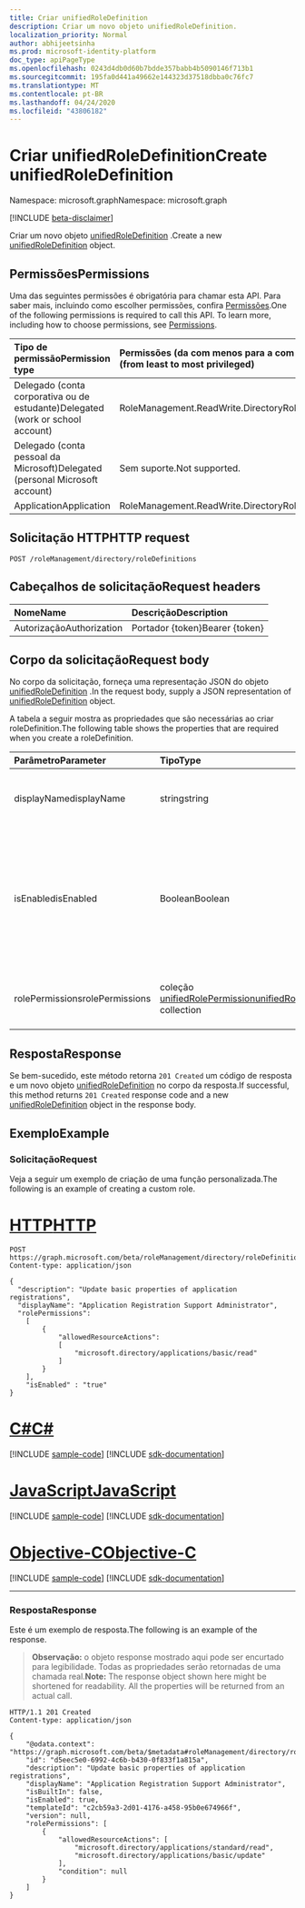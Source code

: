```yaml
---
title: Criar unifiedRoleDefinition
description: Criar um novo objeto unifiedRoleDefinition.
localization_priority: Normal
author: abhijeetsinha
ms.prod: microsoft-identity-platform
doc_type: apiPageType
ms.openlocfilehash: 0243d4db0d60b7bdde357babb4b5090146f713b1
ms.sourcegitcommit: 195fa0d441a49662e144323d37518dbba0c76fc7
ms.translationtype: MT
ms.contentlocale: pt-BR
ms.lasthandoff: 04/24/2020
ms.locfileid: "43806182"
---
```

# <a name="create-unifiedroledefinition"></a><span data-ttu-id="a7b18-103">Criar unifiedRoleDefinition</span><span class="sxs-lookup"><span data-stu-id="a7b18-103">Create unifiedRoleDefinition</span></span>

<span data-ttu-id="a7b18-104">Namespace: microsoft.graph</span><span class="sxs-lookup"><span data-stu-id="a7b18-104">Namespace: microsoft.graph</span></span>

[!INCLUDE [beta-disclaimer](../../includes/beta-disclaimer.md)]

<span data-ttu-id="a7b18-105">Criar um novo objeto [unifiedRoleDefinition](../resources/unifiedroledefinition.md) .</span><span class="sxs-lookup"><span data-stu-id="a7b18-105">Create a new [unifiedRoleDefinition](../resources/unifiedroledefinition.md) object.</span></span>

## <a name="permissions"></a><span data-ttu-id="a7b18-106">Permissões</span><span class="sxs-lookup"><span data-stu-id="a7b18-106">Permissions</span></span>

<span data-ttu-id="a7b18-p101">Uma das seguintes permissões é obrigatória para chamar esta API. Para saber mais, incluindo como escolher permissões, confira [Permissões](/graph/permissions-reference).</span><span class="sxs-lookup"><span data-stu-id="a7b18-p101">One of the following permissions is required to call this API. To learn more, including how to choose permissions, see [Permissions](/graph/permissions-reference).</span></span>

| <span data-ttu-id="a7b18-109">Tipo de permissão</span><span class="sxs-lookup"><span data-stu-id="a7b18-109">Permission type</span></span>                        | <span data-ttu-id="a7b18-110">Permissões (da com menos para a com mais privilégios)</span><span class="sxs-lookup"><span data-stu-id="a7b18-110">Permissions (from least to most privileged)</span></span> |
|:---------------------------------------|:--------------------------------------------|
| <span data-ttu-id="a7b18-111">Delegado (conta corporativa ou de estudante)</span><span class="sxs-lookup"><span data-stu-id="a7b18-111">Delegated (work or school account)</span></span>     | <span data-ttu-id="a7b18-112">RoleManagement.ReadWrite.Directory</span><span class="sxs-lookup"><span data-stu-id="a7b18-112">RoleManagement.ReadWrite.Directory</span></span> |
| <span data-ttu-id="a7b18-113">Delegado (conta pessoal da Microsoft)</span><span class="sxs-lookup"><span data-stu-id="a7b18-113">Delegated (personal Microsoft account)</span></span> | <span data-ttu-id="a7b18-114">Sem suporte.</span><span class="sxs-lookup"><span data-stu-id="a7b18-114">Not supported.</span></span> |
| <span data-ttu-id="a7b18-115">Application</span><span class="sxs-lookup"><span data-stu-id="a7b18-115">Application</span></span>                            | <span data-ttu-id="a7b18-116">RoleManagement.ReadWrite.Directory</span><span class="sxs-lookup"><span data-stu-id="a7b18-116">RoleManagement.ReadWrite.Directory</span></span> |

## <a name="http-request"></a><span data-ttu-id="a7b18-117">Solicitação HTTP</span><span class="sxs-lookup"><span data-stu-id="a7b18-117">HTTP request</span></span>

<!-- { "blockType": "ignored" } -->

```http
POST /roleManagement/directory/roleDefinitions
```

## <a name="request-headers"></a><span data-ttu-id="a7b18-118">Cabeçalhos de solicitação</span><span class="sxs-lookup"><span data-stu-id="a7b18-118">Request headers</span></span>

| <span data-ttu-id="a7b18-119">Nome</span><span class="sxs-lookup"><span data-stu-id="a7b18-119">Name</span></span>          | <span data-ttu-id="a7b18-120">Descrição</span><span class="sxs-lookup"><span data-stu-id="a7b18-120">Description</span></span>   |
|:--------------|:--------------|
| <span data-ttu-id="a7b18-121">Autorização</span><span class="sxs-lookup"><span data-stu-id="a7b18-121">Authorization</span></span> | <span data-ttu-id="a7b18-122">Portador {token}</span><span class="sxs-lookup"><span data-stu-id="a7b18-122">Bearer {token}</span></span> |

## <a name="request-body"></a><span data-ttu-id="a7b18-123">Corpo da solicitação</span><span class="sxs-lookup"><span data-stu-id="a7b18-123">Request body</span></span>

<span data-ttu-id="a7b18-124">No corpo da solicitação, forneça uma representação JSON do objeto [unifiedRoleDefinition](../resources/unifiedroledefinition.md) .</span><span class="sxs-lookup"><span data-stu-id="a7b18-124">In the request body, supply a JSON representation of [unifiedRoleDefinition](../resources/unifiedroledefinition.md) object.</span></span>

<span data-ttu-id="a7b18-125">A tabela a seguir mostra as propriedades que são necessárias ao criar roleDefinition.</span><span class="sxs-lookup"><span data-stu-id="a7b18-125">The following table shows the properties that are required when you create a roleDefinition.</span></span>

| <span data-ttu-id="a7b18-126">Parâmetro</span><span class="sxs-lookup"><span data-stu-id="a7b18-126">Parameter</span></span> | <span data-ttu-id="a7b18-127">Tipo</span><span class="sxs-lookup"><span data-stu-id="a7b18-127">Type</span></span> | <span data-ttu-id="a7b18-128">Descrição</span><span class="sxs-lookup"><span data-stu-id="a7b18-128">Description</span></span>|
|:---------------|:--------|:----------|
|<span data-ttu-id="a7b18-129">displayName</span><span class="sxs-lookup"><span data-stu-id="a7b18-129">displayName</span></span> |<span data-ttu-id="a7b18-130">string</span><span class="sxs-lookup"><span data-stu-id="a7b18-130">string</span></span> |<span data-ttu-id="a7b18-131">O nome de exibição da definição de função.</span><span class="sxs-lookup"><span data-stu-id="a7b18-131">The display name for the role definition.</span></span>|
|<span data-ttu-id="a7b18-132">isEnabled</span><span class="sxs-lookup"><span data-stu-id="a7b18-132">isEnabled</span></span> |<span data-ttu-id="a7b18-133">Boolean</span><span class="sxs-lookup"><span data-stu-id="a7b18-133">Boolean</span></span> |<span data-ttu-id="a7b18-134">Sinalizador que indica se a função está habilitada para atribuição.</span><span class="sxs-lookup"><span data-stu-id="a7b18-134">Flag indicating if the role is enabled for assignment.</span></span> <span data-ttu-id="a7b18-135">Se false, a função não estará disponível para atribuição.</span><span class="sxs-lookup"><span data-stu-id="a7b18-135">If false the role is not available for assignment.</span></span>|
|<span data-ttu-id="a7b18-136">rolePermissions</span><span class="sxs-lookup"><span data-stu-id="a7b18-136">rolePermissions</span></span> |<span data-ttu-id="a7b18-137">coleção [unifiedRolePermission](../resources/unifiedrolepermission.md)</span><span class="sxs-lookup"><span data-stu-id="a7b18-137">[unifiedRolePermission](../resources/unifiedrolepermission.md) collection</span></span> |<span data-ttu-id="a7b18-138">Lista de permissões incluídas na função.</span><span class="sxs-lookup"><span data-stu-id="a7b18-138">List of permissions included in the role.</span></span>|

## <a name="response"></a><span data-ttu-id="a7b18-139">Resposta</span><span class="sxs-lookup"><span data-stu-id="a7b18-139">Response</span></span>

<span data-ttu-id="a7b18-140">Se bem-sucedido, este método retorna `201 Created` um código de resposta e um novo objeto [unifiedRoleDefinition](../resources/unifiedroledefinition.md) no corpo da resposta.</span><span class="sxs-lookup"><span data-stu-id="a7b18-140">If successful, this method returns `201 Created` response code and a new [unifiedRoleDefinition](../resources/unifiedroledefinition.md) object in the response body.</span></span>

## <a name="example"></a><span data-ttu-id="a7b18-141">Exemplo</span><span class="sxs-lookup"><span data-stu-id="a7b18-141">Example</span></span>

### <a name="request"></a><span data-ttu-id="a7b18-142">Solicitação</span><span class="sxs-lookup"><span data-stu-id="a7b18-142">Request</span></span>

<span data-ttu-id="a7b18-143">Veja a seguir um exemplo de criação de uma função personalizada.</span><span class="sxs-lookup"><span data-stu-id="a7b18-143">The following is an example of creating a custom role.</span></span>


# <a name="http"></a>[<span data-ttu-id="a7b18-144">HTTP</span><span class="sxs-lookup"><span data-stu-id="a7b18-144">HTTP</span></span>](#tab/http)
<!-- {
  "blockType": "request",
  "name": "create_unifiedroledefinition_from_rbacapplication"
}-->

```http
POST https://graph.microsoft.com/beta/roleManagement/directory/roleDefinitions
Content-type: application/json

{
  "description": "Update basic properties of application registrations",
  "displayName": "Application Registration Support Administrator",
  "rolePermissions":
    [
        {
            "allowedResourceActions": 
            [
                "microsoft.directory/applications/basic/read"
            ]
        }
    ],
    "isEnabled" : "true"
}
```
# <a name="c"></a>[<span data-ttu-id="a7b18-145">C#</span><span class="sxs-lookup"><span data-stu-id="a7b18-145">C#</span></span>](#tab/csharp)
[!INCLUDE [sample-code](../includes/snippets/csharp/create-unifiedroledefinition-from-rbacapplication-csharp-snippets.md)]
[!INCLUDE [sdk-documentation](../includes/snippets/snippets-sdk-documentation-link.md)]

# <a name="javascript"></a>[<span data-ttu-id="a7b18-146">JavaScript</span><span class="sxs-lookup"><span data-stu-id="a7b18-146">JavaScript</span></span>](#tab/javascript)
[!INCLUDE [sample-code](../includes/snippets/javascript/create-unifiedroledefinition-from-rbacapplication-javascript-snippets.md)]
[!INCLUDE [sdk-documentation](../includes/snippets/snippets-sdk-documentation-link.md)]

# <a name="objective-c"></a>[<span data-ttu-id="a7b18-147">Objective-C</span><span class="sxs-lookup"><span data-stu-id="a7b18-147">Objective-C</span></span>](#tab/objc)
[!INCLUDE [sample-code](../includes/snippets/objc/create-unifiedroledefinition-from-rbacapplication-objc-snippets.md)]
[!INCLUDE [sdk-documentation](../includes/snippets/snippets-sdk-documentation-link.md)]

---


### <a name="response"></a><span data-ttu-id="a7b18-148">Resposta</span><span class="sxs-lookup"><span data-stu-id="a7b18-148">Response</span></span>

<span data-ttu-id="a7b18-149">Este é um exemplo de resposta.</span><span class="sxs-lookup"><span data-stu-id="a7b18-149">The following is an example of the response.</span></span>
> <span data-ttu-id="a7b18-p103">**Observação:** o objeto response mostrado aqui pode ser encurtado para legibilidade. Todas as propriedades serão retornadas de uma chamada real.</span><span class="sxs-lookup"><span data-stu-id="a7b18-p103">**Note:** The response object shown here might be shortened for readability. All the properties will be returned from an actual call.</span></span>

<!-- {
  "blockType": "response",
  "truncated": true,
  "@odata.type": "microsoft.graph.unifiedRoleDefinition"
} -->

```http
HTTP/1.1 201 Created
Content-type: application/json

{
    "@odata.context": "https://graph.microsoft.com/beta/$metadata#roleManagement/directory/roleDefinitions/$entity",
    "id": "d5eec5e0-6992-4c6b-b430-0f833f1a815a",
    "description": "Update basic properties of application registrations",
    "displayName": "Application Registration Support Administrator",
    "isBuiltIn": false,
    "isEnabled": true,
    "templateId": "c2cb59a3-2d01-4176-a458-95b0e674966f",
    "version": null,
    "rolePermissions": [
        {
            "allowedResourceActions": [
                "microsoft.directory/applications/standard/read",
                "microsoft.directory/applications/basic/update"
            ],
            "condition": null
        }
    ]
}
```

<!-- uuid: 16cd6b66-4b1a-43a1-adaf-3a886856ed98
2019-02-04 14:57:30 UTC -->
<!-- {
  "type": "#page.annotation",
  "description": "Create unifiedRoleDefinition",
  "keywords": "",
  "section": "documentation",
  "tocPath": ""
}-->
